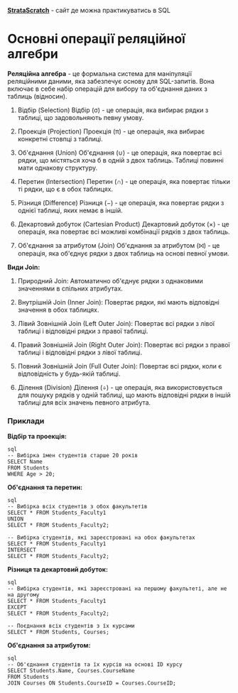 [**StrataScratch**](https://platform.stratascratch.com/coding?code_type=1) - сайт де можна практикуватись в SQL

# Основні операції реляційної алгебри
**Реляційна алгебра** - це формальна система для маніпуляції реляційними даними, яка забезпечує основу для SQL-запитів. Вона включає в себе набір операцій для вибору та об'єднання даних з таблиць (відносин).

1. Відбір (Selection)
Відбір (σ) - це операція, яка вибирає рядки з таблиці, що задовольняють певну умову.

2. Проекція (Projection)
Проекція (π) - це операція, яка вибирає конкретні стовпці з таблиці.

3. Об'єднання (Union)
Об'єднання (∪) - це операція, яка повертає всі рядки, що містяться хоча б в одній з двох таблиць. Таблиці повинні мати однакову структуру.

4. Перетин (Intersection)
Перетин (∩) - це операція, яка повертає тільки ті рядки, що є в обох таблицях.

5. Різниця (Difference)
Різниця (−) - це операція, яка повертає рядки з однієї таблиці, яких немає в іншій.

6. Декартовий добуток (Cartesian Product)
Декартовий добуток (×) - це операція, яка повертає всі можливі комбінації рядків з двох таблиць.

7. Об'єднання за атрибутом (Join)
Об'єднання за атрибутом (⨝) - це операція, яка об'єднує рядки з двох таблиць на основі певної умови.

**Види Join:**
1. Природний Join: Автоматично об'єднує рядки з однаковими значеннями в спільних атрибутах.
2. Внутрішній Join (Inner Join): Повертає рядки, які мають відповідні значення в обох таблицях.
3. Лівий Зовнішній Join (Left Outer Join): Повертає всі рядки з лівої таблиці і відповідні рядки з правої таблиці.
4. Правий Зовнішній Join (Right Outer Join): Повертає всі рядки з правої таблиці і відповідні рядки з лівої таблиці.
5. Повний Зовнішній Join (Full Outer Join): Повертає всі рядки, коли є відповідність у будь-якій таблиці.

8. Ділення (Division)
Ділення (÷) - це операція, яка використовується для пошуку рядків у одній таблиці, що мають відповідні рядки в іншій таблиці для всіх значень певного атрибута.

### Приклади
**Відбір та проекція:**
```
sql
-- Вибірка імен студентів старше 20 років
SELECT Name
FROM Students
WHERE Age > 20;
```

**Об'єднання та перетин:**
```
sql
-- Вибірка всіх студентів з обох факультетів
SELECT * FROM Students_Faculty1
UNION
SELECT * FROM Students_Faculty2;

-- Вибірка студентів, які зареєстровані на обох факультетах
SELECT * FROM Students_Faculty1
INTERSECT
SELECT * FROM Students_Faculty2;
```

**Різниця та декартовий добуток:**
```
sql
-- Вибірка студентів, які зареєстровані на першому факультеті, але не на другому
SELECT * FROM Students_Faculty1
EXCEPT
SELECT * FROM Students_Faculty2;

-- Поєднання всіх студентів з їх курсами
SELECT * FROM Students, Courses;
```

**Об'єднання за атрибутом:**
```
sql
-- Об'єднання студентів та їх курсів на основі ID курсу
SELECT Students.Name, Courses.CourseName
FROM Students
JOIN Courses ON Students.CourseID = Courses.CourseID;
```
